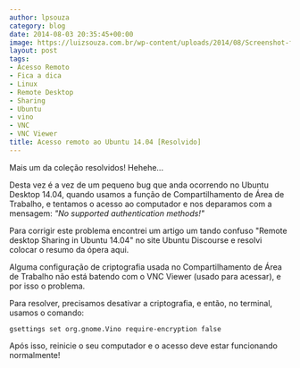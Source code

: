 ```yaml
---
author: lpsouza
category: blog
date: 2014-08-03 20:35:45+00:00
image: https://luizsouza.com.br/wp-content/uploads/2014/08/Screenshot-from-2014-05-26-103053.png
layout: post
tags:
- Acesso Remoto
- Fica a dica
- Linux
- Remote Desktop
- Sharing
- Ubuntu
- vino
- VNC
- VNC Viewer
title: Acesso remoto ao Ubuntu 14.04 [Resolvido]
---
```


Mais um da coleção resolvidos! Hehehe...

Desta vez é a vez de um pequeno bug que anda ocorrendo no Ubuntu Desktop 14.04, quando usamos a função de Compartilhamento de Área de Trabalho, e tentamos o acesso ao computador e nos deparamos com a mensagem: _"No supported authentication methods!"_

Para corrigir este problema encontrei um artigo um tando confuso "Remote desktop Sharing in Ubuntu 14.04" no site Ubuntu Discourse e resolvi colocar o resumo da ópera aqui.

Alguma configuração de criptografia usada no Compartilhamento de Área de Trabalho não está batendo com o VNC Viewer (usado para acessar), e por isso o problema.

Para resolver, precisamos desativar a criptografia, e então, no terminal, usamos o comando:

`gsettings set org.gnome.Vino require-encryption false`

Após isso, reinicie o seu computador e o acesso deve estar funcionando normalmente!